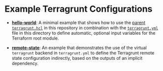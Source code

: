 # Example Terragrunt Configurations

- [**hello-world**](hello-world): A minimal example that shows how to use the
  [parent `terragrunt.hcl`](../terragrunt.hcl) in this repository in combination
  with the [`terragrunt.yml`](terragrunt.yml) file in this directory to define
  automatic, optional input variables for the Terraform root module.

- [**remote-state**](remote-state): An example that demonstrates the use of the
  virtual `terragrunt` backend in `terragrunt.yml` to define the Terragrunt
  remote state configuration indirectly, based on the outputs of an implicit
  dependency.
